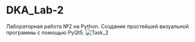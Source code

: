 # DKA_Lab-2
Лабораторная работа №2 на Python. Создание простейшей визуальной программы с помощью PyQt5.
![Task_2](https://user-images.githubusercontent.com/70965647/192250523-ae7646b6-4043-49f5-9fc3-9f28a596e18a.png)
